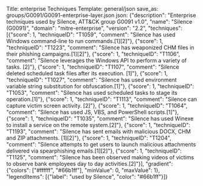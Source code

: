 Title: enterprise Techniques
Template: general/json
save_as: groups/G0091/G0091-enterprise-layer.json
json: {"description": "Enterprise techniques used by Silence, ATT&CK group G0091 v1.0", "name": "Silence (G0091)", "domain": "mitre-enterprise", "version": "2.2", "techniques": [{"score": 1, "techniqueID": "T1059", "comment": "Silence has used Windows command-line to run commands.[1][2]"}, {"score": 1, "techniqueID": "T1223", "comment": "Silence has weaponized CHM files in their phishing campaigns.[1][2]"}, {"score": 1, "techniqueID": "T1106", "comment": "Silence leverages the Windows API to perform a variety of tasks.   [2]"}, {"score": 1, "techniqueID": "T1107", "comment": "Silence deleted scheduled task files after its execution.  [1]"}, {"score": 1, "techniqueID": "T1027", "comment": "Silence has used environment variable string substitution for obfuscation.[1]"}, {"score": 1, "techniqueID": "T1053", "comment": "Silence has used scheduled tasks to stage its operation.[1]"}, {"score": 1, "techniqueID": "T1113", "comment": "Silence can capture victim screen activity.    [2]"}, {"score": 1, "techniqueID": "T1064", "comment": "Silence has used JS, VBS, and PowerShell scripts.[1]"}, {"score": 1, "techniqueID": "T1035", "comment": "Silence has used Winexe to install a service on the remote system.[2]"}, {"score": 1, "techniqueID": "T1193", "comment": "Silence has sent emails with malicious DOCX, CHM and ZIP attachments. [1][2]"}, {"score": 1, "techniqueID": "T1204", "comment": "Silence attempts to get users to launch malicious attachments delivered via spearphishing emails.[1][2]"}, {"score": 1, "techniqueID": "T1125", "comment": "Silence has been observed making videos of victims to observe bank employees day to day activities.[2]"}], "gradient": {"colors": ["#ffffff", "#66b1ff"], "minValue": 0, "maxValue": 1}, "legendItems": [{"label": "used by Silence", "color": "#66b1ff"}]}